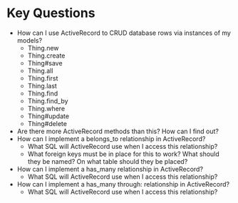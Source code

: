 # Key Questions
* How can I use ActiveRecord to CRUD database rows via instances of my models?
  * Thing.new
  * Thing.create
  * Thing#save
  * Thing.all
  * Thing.first
  * Thing.last
  * Thing.find
  * Thing.find_by
  * Thing.where
  * Thing#update
  * Thing#delete
* Are there more ActiveRecord methods than this? How can I find out?
* How can I implement a belongs_to relationship in ActiveRecord?
  * What SQL will ActiveRecord use when I access this relationship?
  * What foreign keys must be in place for this to work? What should they be named? On what table should they be placed?
* How can I implement a has_many relationship in ActiveRecord?
  * What SQL will ActiveRecord use when I access this relationship?
* How can I implement a has_many through: relationship in ActiveRecord?
  * What SQL will ActiveRecord use   when I access this relationship?